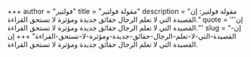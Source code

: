 +++
author = "فولتير"
title = "مقولة فولتير"
description = "مقولة فولتير: إن القصيدة التي لا تعلم الرجال حقائق جديدة ومؤثرة لا تستحق القراءة."
quote = '''إن القصيدة التي لا تعلم الرجال حقائق جديدة ومؤثرة لا تستحق القراءة.''' 
slug = "إن-القصيدة-التي-لا-تعلم-الرجال-حقائق-جديدة-ومؤثرة-لا-تستحق-القراءة"
+++
إن القصيدة التي لا تعلم الرجال حقائق جديدة ومؤثرة لا تستحق القراءة.
